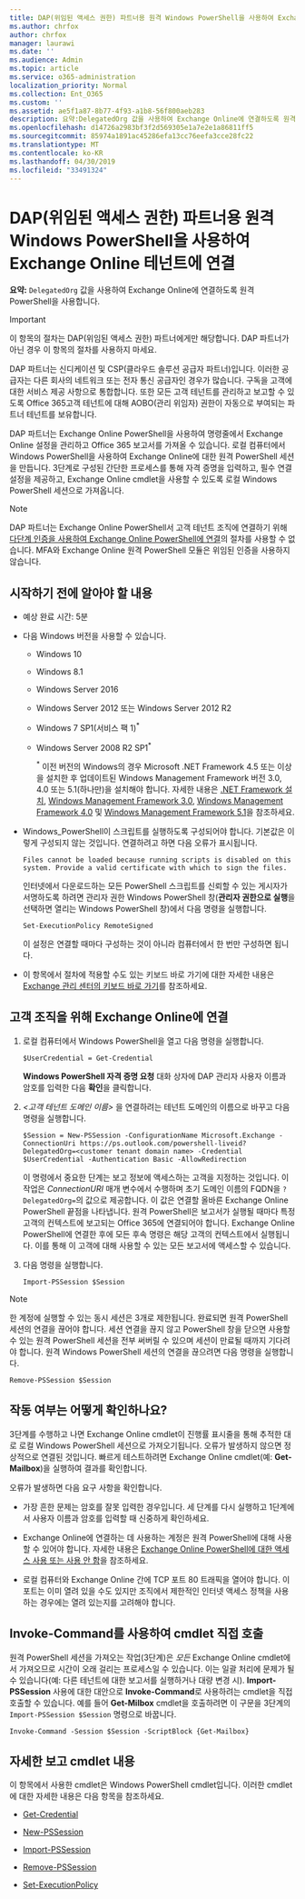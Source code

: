 ```yaml
---
title: DAP(위임된 액세스 권한) 파트너용 원격 Windows PowerShell을 사용하여 Exchange Online 테넌트에 연결
ms.author: chrfox
author: chrfox
manager: laurawi
ms.date: ''
ms.audience: Admin
ms.topic: article
ms.service: o365-administration
localization_priority: Normal
ms.collection: Ent_O365
ms.custom: ''
ms.assetid: ae5f1a87-8b77-4f93-a1b8-56f800aeb283
description: 요약:DelegatedOrg 값을 사용하여 Exchange Online에 연결하도록 원격 Windows PowerShell을 사용합니다.
ms.openlocfilehash: d14726a2983bf3f2d569305e1a7e2e1a86811ff5
ms.sourcegitcommit: 85974a1891ac45286efa13cc76eefa3cce28fc22
ms.translationtype: MT
ms.contentlocale: ko-KR
ms.lasthandoff: 04/30/2019
ms.locfileid: "33491324"
---
```

# <a name="connect-to-exchange-online-tenants-with-remote-windows-powershell-for-delegated-access-permissions-dap-partners"></a>DAP(위임된 액세스 권한) 파트너용 원격 Windows PowerShell을 사용하여 Exchange Online 테넌트에 연결

 **요약:** `DelegatedOrg` 값을 사용하여 Exchange Online에 연결하도록 원격 PowerShell을 사용합니다.

> [!IMPORTANT]
> 이 항목의 절차는 DAP(위임된 액세스 권한) 파트너에게만 해당합니다. DAP 파트너가 아닌 경우 이 항목의 절차를 사용하지 마세요. 
  
DAP 파트너는 신디케이션 및 CSP(클라우드 솔루션 공급자 파트너)입니다. 이러한 공급자는 다른 회사의 네트워크 또는 전자 통신 공급자인 경우가 많습니다. 구독을 고객에 대한 서비스 제공 사항으로 통합합니다. 또한 모든 고객 테넌트를 관리하고 보고할 수 있도록 Office 365고객 테넌트에 대해 AOBO(관리 위임자) 권한이 자동으로 부여되는 파트너 테넌트를 보유합니다.

DAP 파트너는 Exchange Online PowerShell을 사용하여 명령줄에서 Exchange Online 설정을 관리하고 Office 365 보고서를 가져올 수 있습니다. 로컬 컴퓨터에서 Windows PowerShell을 사용하여 Exchange Online에 대한 원격 PowerShell 세션을 만듭니다. 3단계로 구성된 간단한 프로세스를 통해 자격 증명을 입력하고, 필수 연결 설정을 제공하고, Exchange Online cmdlet을 사용할 수 있도록 로컬 Windows PowerShell 세션으로 가져옵니다.

> [!NOTE]
> DAP 파트너는 Exchange Online PowerShell서 고객 테넌트 조직에 연결하기 위해 [다단계 인증을 사용하여 Exchange Online PowerShell에 연결](https://docs.microsoft.com/powershell/exchange/exchange-online/connect-to-exchange-online-powershell/mfa-connect-to-exchange-online-powershell)의 절차를 사용할 수 없습니다. MFA와 Exchange Online 원격 PowerShell 모듈은 위임된 인증을 사용하지 않습니다.
  
## <a name="what-do-you-need-to-know-before-you-begin"></a>시작하기 전에 알아야 할 내용

- 예상 완료 시간: 5분

- 다음 Windows 버전을 사용할 수 있습니다.
    
  - Windows 10

  - Windows 8.1

  - Windows Server 2016

  - Windows Server 2012 또는 Windows Server 2012 R2

  - Windows 7 SP1(서비스 팩 1)<sup>*</sup>

  - Windows Server 2008 R2 SP1<sup>*</sup>

    <sup>*</sup> 이전 버전의 Windows의 경우 Microsoft .NET Framework 4.5 또는 이상을 설치한 후 업데이트된 Windows Management Framework 버전 3.0, 4.0 또는 5.1(하나만)을 설치해야 합니다. 자세한 내용은 [.NET Framework 설치](https://go.microsoft.com/fwlink/p/?LinkId=257868), [Windows Management Framework 3.0](https://go.microsoft.com/fwlink/p/?LinkId=272757), [Windows Management Framework 4.0](https://go.microsoft.com/fwlink/p/?LinkId=391344) 및 [Windows Management Framework 5.1](https://aka.ms/wmf5download)을 참조하세요.

- Windows_PowerShell이 스크립트를 실행하도록 구성되어야 합니다. 기본값은 이렇게 구성되지 않는 것입니다. 연결하려고 하면 다음 오류가 표시됩니다.

  `Files cannot be loaded because running scripts is disabled on this system. Provide a valid certificate with which to sign the files.`

  인터넷에서 다운로드하는 모든 PowerShell 스크립트를 신뢰할 수 있는 게시자가 서명하도록 하려면 관리자 권한 Windows PowerShell 창(**관리자 권한으로 실행**을 선택하면 열리는 Windows PowerShell 창)에서 다음 명령을 실행합니다.

    ```
    Set-ExecutionPolicy RemoteSigned
    ```

  이 설정은 연결할 때마다 구성하는 것이 아니라 컴퓨터에서 한 번만 구성하면 됩니다.

- 이 항목에서 절차에 적용할 수도 있는 키보드 바로 가기에 대한 자세한 내용은 [Exchange 관리 센터의 키보드 바로 가기](https://go.microsoft.com/fwlink/p/?LinkId=534017)를 참조하세요.

## <a name="connect-to-exchange-online-for-customer-organizations"></a>고객 조직을 위해 Exchange Online에 연결

1. 로컬 컴퓨터에서 Windows PowerShell을 열고 다음 명령을 실행합니다.
    
    ```
    $UserCredential = Get-Credential
    ```

    **Windows PowerShell 자격 증명 요청** 대화 상자에 DAP 관리자 사용자 이름과 암호를 입력한 다음 **확인**을 클릭합니다.
    
2. _\<고객 테넌트 도메인 이름\>_ 을 연결하려는 테넌트 도메인의 이름으로 바꾸고 다음 명령을 실행합니다.
    
    ```
    $Session = New-PSSession -ConfigurationName Microsoft.Exchange -ConnectionUri https://ps.outlook.com/powershell-liveid?DelegatedOrg=<customer tenant domain name> -Credential $UserCredential -Authentication Basic -AllowRedirection
    ```

    이 명령에서 중요한 단계는 보고 정보에 액세스하는 고객을 지정하는 것입니다. 이 작업은 _ConnectionURI_ 매개 변수에서 수행하며 초기 도메인 이름의 FQDN을 `?DelegatedOrg=`의 값으로 제공합니다. 이 값은 연결할 올바른 Exchange Online PowerShell 끝점을 나타냅니다. 원격 PowerShell은 보고서가 실행될 때마다 특정 고객의 컨텍스트에 보고되는 Office 365에 연결되어야 합니다. Exchange Online PowerShell에 연결한 후에 모든 후속 명령은 해당 고객의 컨텍스트에서 실행됩니다. 이를 통해 이 고객에 대해 사용할 수 있는 모든 보고서에 액세스할 수 있습니다.
    
3. 다음 명령을 실행합니다.
    
    ```
    Import-PSSession $Session
    ```

> [!NOTE]
> 한 계정에 실행할 수 있는 동시 세션은 3개로 제한됩니다. 완료되면 원격 PowerShell 세션의 연결을 끊어야 합니다. 세션 연결을 끊지 않고 PowerShell 창을 닫으면 사용할 수 있는 원격 PowerShell 세션을 전부 써버릴 수 있으며 세션이 만료될 때까지 기다려야 합니다. 원격 Windows PowerShell 세션의 연결을 끊으려면 다음 명령을 실행합니다.

```
Remove-PSSession $Session
```
  
## <a name="how-do-you-know-this-worked"></a>작동 여부는 어떻게 확인하나요?

3단계를 수행하고 나면 Exchange Online cmdlet이 진행률 표시줄을 통해 추적한 대로 로컬 Windows PowerShell 세션으로 가져오기됩니다. 오류가 발생하지 않으면 정상적으로 연결된 것입니다. 빠르게 테스트하려면 Exchange Online cmdlet(예: **Get-Mailbox**)을 실행하여 결과를 확인합니다.
  
오류가 발생하면 다음 요구 사항을 확인합니다.
  
- 가장 흔한 문제는 암호를 잘못 입력한 경우입니다. 세 단계를 다시 실행하고 1단계에서 사용자 이름과 암호를 입력할 때 신중하게 확인하세요.
    
- Exchange Online에 연결하는 데 사용하는 계정은 원격 PowerShell에 대해 사용할 수 있어야 합니다. 자세한 내용은 [Exchange Online PowerShell에 대한 액세스 사용 또는 사용 안 함](https://go.microsoft.com/fwlink/p/?LinkId=534018)을 참조하세요.
    
- 로컬 컴퓨터와 Exchange Online 간에 TCP 포트 80 트래픽을 열어야 합니다. 이 포트는 이미 열려 있을 수도 있지만 조직에서 제한적인 인터넷 액세스 정책을 사용하는 경우에는 열려 있는지를 고려해야 합니다.
    
## <a name="call-the-cmdlet-directly-with-invoke-command"></a>Invoke-Command를 사용하여 cmdlet 직접 호출

원격 PowerShell 세션을 가져오는 작업(3단계)은 _모든_ Exchange Online cmdlet에서 가져오므로 시간이 오래 걸리는 프로세스일 수 있습니다. 이는 일괄 처리에 문제가 될 수 있습니다(예: 다른 테넌트에 대한 보고서를 실행하거나 대량 변경 시). **Import-PSSession** 사용에 대한 대안으로 **Invoke-Command**로 사용하려는 cmdlet을 직접 호출할 수 있습니다. 예를 들어 **Get-Milbox** cmdlet을 호출하려면 이 구문을 3단계의 `Import-PSSession $Session` 명령으로 바꿉니다.
  
```
Invoke-Command -Session $Session -ScriptBlock {Get-Mailbox}
```

## <a name="more-reporting-cmdlets"></a>자세한 보고 cmdlet 내용

이 항목에서 사용한 cmdlet은 Windows PowerShell cmdlet입니다. 이러한 cmdlet에 대한 자세한 내용은 다음 항목을 참조하세요.
  
- [Get-Credential](https://go.microsoft.com/fwlink/p/?LinkId=389618)
    
- [New-PSSession](https://go.microsoft.com/fwlink/p/?LinkId=389621)
    
- [Import-PSSession](https://go.microsoft.com/fwlink/p/?LinkId=389619)
    
- [Remove-PSSession](https://go.microsoft.com/fwlink/p/?LinkId=389620)
    
- [Set-ExecutionPolicy](https://go.microsoft.com/fwlink/p/?LinkId=389623)
    

